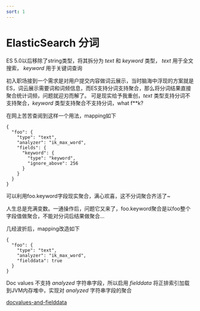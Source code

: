 ```yaml
---
sort: 1
---
```


# ElasticSearch 分词

ES 5.0以后移除了string类型，将其拆分为 _text_ 和 _keyword_ 类型， _text_ 用于全文搜索， _keyword_ 用于关键词查询

初入职场接到一个需求是对用户提交内容做词云展示，当时脑海中浮现的方案就是ES，词云展示需要词和词频信息，而ES支持分词支持聚合，那么将分词结果直接聚合统计词频，问题就迎刃而解了。
可是现实给予我重创，_text_ 类型支持分词不支持聚合，_keyword_ 类型支持聚合不支持分词，what f**k?

在网上苦苦查阅到这样一个用法，mapping如下

````
{
  "foo": {
    "type": "text",
    "analyzer": "ik_max_word",
    "fields": {
      "keyword": {
        "type": "keyword",
        "ignore_above": 256
      }
    }
  }
}
````
可以利用foo.keyword字段现实聚合，满心欢喜，这不分词聚合齐活了~

人生总是充满变数。一通操作后，问题它又来了，foo.keyword聚合是以foo整个字段值做聚合，不能对分词后结果做聚合...

几经波折后，mapping改造如下
````
{
  "foo": {
    "type": "text",
    "analyzer": "ik_max_word",
    "fielddata": true
  }
}
````
Doc values 不支持 _analyzed_ 字符串字段，所以启用 _fielddata_ 将正排索引加载到JVM内存堆中，实现对 _analyzed_ 字符串字段的聚合

[docvalues-and-fielddata](https://www.elastic.co/guide/cn/elasticsearch/guide/current/docvalues-and-fielddata.html
)